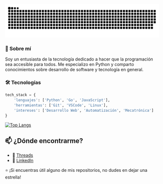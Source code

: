 <!-- Áreea de  estadisticas -->
<picture>
  <source media="(prefers-color-scheme: dark)" srcset="https://raw.githubusercontent.com/platane/platane/output/github-contribution-grid-snake-dark.svg">
  <source media="(prefers-color-scheme: light)" srcset="https://raw.githubusercontent.com/platane/platane/output/github-contribution-grid-snake.svg">
  <img alt="github contribution grid snake animation" src="https://raw.githubusercontent.com/platane/platane/output/github-contribution-grid-snake.svg">
</picture>


<!-- Contenido del readme -->
### 🚀 Sobre mí

Soy un entusiasta de la tecnología dedicado a hacer que la programación sea accesible para todos. 
Me especializo en Python y comparto conocimientos sobre desarrollo de software y tecnología en general.

### 🛠 Tecnologías

```python
tech_stack = {
    'lenguajes': ['Python', 'Go', 'JavaScript'],
    'herramientas': ['Git', 'VSCode', 'Linux'],
    'intereses': ['Desarrollo Web', 'Automatización', 'Mecatrónica']
}
```

[![Top Langs](https://github-readme-stats.vercel.app/api/top-langs/?username=AugustCoder&layout=compact)](https://github.com/anuraghazra/github-readme-stats)

## 📫 ¿Dónde encontrarme?

- 📱 [Threads](https://www.threads.net/@august.mr26)
- 💼 [LinkedIn](https://www.linkedin.com/in/augusto26py/)

⭐️ ¡Si encuentras útil alguno de mis repositorios, no dudes en dejar una estrella!
